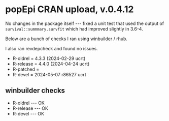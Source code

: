 
# popEpi CRAN upload, v.0.4.12

No changes in the package itself --- fixed a unit test that used
the output of `survival::summmary.survfit` which had improved slightly
in 3.6-4.

Below are a bunch of checks I ran using winbuilder / rhub.

I also ran revdepcheck and found no issues.

* R-oldrel = 4.3.3 (2024-02-29 ucrt)
* R-release = 4.4.0 (2024-04-24 ucrt)
* R-patched = 
* R-devel = 2024-05-07 r86527 ucrt

## winbuilder checks

* R-oldrel --- OK
* R-release --- OK
* R-devel --- OK
